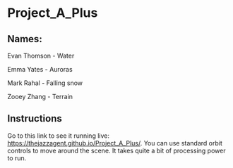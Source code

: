 # Project_A_Plus
## Names:
Evan Thomson - Water

Emma Yates - Auroras

Mark Rahal - Falling snow

Zooey Zhang - Terrain


## Instructions
Go to this link to see it running live: https://thejazzagent.github.io/Project_A_Plus/.
You can use standard orbit controls to move around the scene.
It takes quite a bit of processing power to run.
